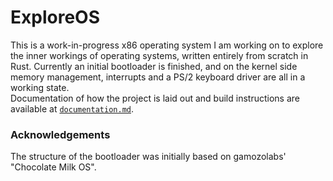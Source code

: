 # ExploreOS
This is a work-in-progress x86 operating system I am working on to explore the inner workings of operating systems, written entirely from scratch in Rust.
Currently an initial bootloader is finished, and on the kernel side memory management, interrupts and a PS/2 keyboard driver are all in a working state.  
Documentation of how the project is laid out and build instructions are available at [`documentation.md`](documentation.md).

### Acknowledgements
The structure of the bootloader was initially based on gamozolabs' "Chocolate Milk OS".